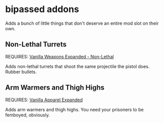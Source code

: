 
# bipassed addons
 Adds a bunch of little things that don't deserve an entire mod slot on their own.
 ## Non-Lethal Turrets
 REQUIRES: [Vanilla Weapons Expanded - Non-Lethal](https://steamcommunity.com/sharedfiles/filedetails/?id=2454918354)
 
 Adds non-lethal turrets that shoot the same projectile the pistol does. Rubber bullets.
 ## Arm Warmers and Thigh Highs
 REQUIRES: [Vanilla Apparel Expanded](https://steamcommunity.com/sharedfiles/filedetails/?id=1814987817)

 Adds arm warmers and thigh highs. You need your prisoners to be femboyed, obviously.
 
